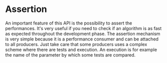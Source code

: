 # Assertion

An important feature of this API is the possibility to assert the performances.
It's very useful if you need to check if an algorithm is as fast as expected
throughout the development phase. The assertion mechanism is very simple
because it is a performance consumer and can be attached to all producers.
Just take care that some producers uses a complex scheme where there are tests
and execution. An execution is for example the name of the parameter by which
some tests are compared.